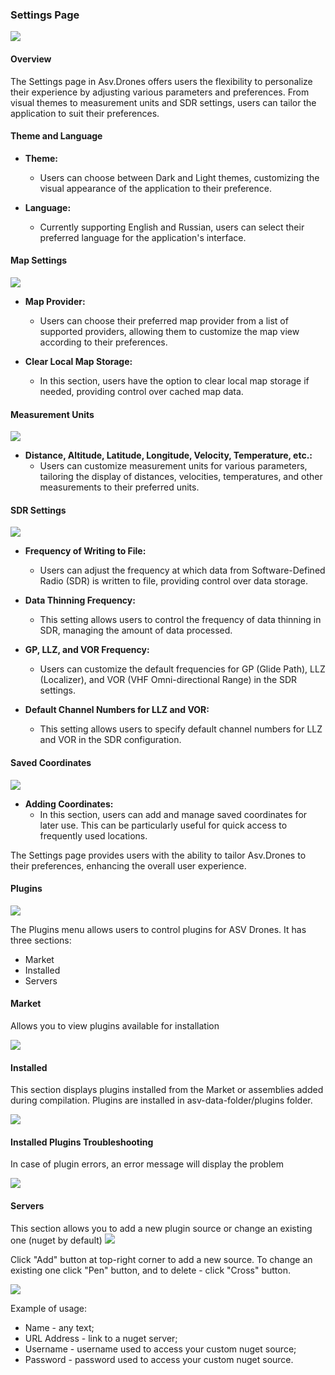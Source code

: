 ### Settings Page

![](images//settings-page-appearance-common.png)

#### Overview

The Settings page in Asv.Drones offers users the flexibility to personalize their experience by adjusting various parameters and preferences. From visual themes to measurement units and SDR settings, users can tailor the application to suit their preferences.

#### Theme and Language

- **Theme:**
  - Users can choose between Dark and Light themes, customizing the visual appearance of the application to their preference.

- **Language:**
  - Currently supporting English and Russian, users can select their preferred language for the application's interface.

#### Map Settings

![](images//settings-page-map-settings.png)

- **Map Provider:**
  - Users can choose their preferred map provider from a list of supported providers, allowing them to customize the map view according to their preferences.

- **Clear Local Map Storage:**
  - In this section, users have the option to clear local map storage if needed, providing control over cached map data.

#### Measurement Units

![](images//settings-page-appearance-measurement-units.png)

- **Distance, Altitude, Latitude, Longitude, Velocity, Temperature, etc.:**
  - Users can customize measurement units for various parameters, tailoring the display of distances, velocities, temperatures, and other measurements to their preferred units.

#### SDR Settings

![](images//settings-page-sdr-settings.png)

- **Frequency of Writing to File:**
  - Users can adjust the frequency at which data from Software-Defined Radio (SDR) is written to file, providing control over data storage.

- **Data Thinning Frequency:**
  - This setting allows users to control the frequency of data thinning in SDR, managing the amount of data processed.

- **GP, LLZ, and VOR Frequency:**
  - Users can customize the default frequencies for GP (Glide Path), LLZ (Localizer), and VOR (VHF Omni-directional Range) in the SDR settings.

- **Default Channel Numbers for LLZ and VOR:**
  - This setting allows users to specify default channel numbers for LLZ and VOR in the SDR configuration.

#### Saved Coordinates

![](images//settings-page-saved-coordinates.png)

- **Adding Coordinates:**
  - In this section, users can add and manage saved coordinates for later use. This can be particularly useful for quick access to frequently used locations.

The Settings page provides users with the ability to tailor Asv.Drones to their preferences, enhancing the overall user experience.

#### Plugins

![](images//settings-plugin-common.png)

The Plugins menu allows users to control plugins for ASV Drones. It has three sections:
- Market
- Installed
- Servers

#### Market
Allows you to view plugins available for installation

![](images//settings-page-plugins-market.png)

#### Installed
This section displays plugins installed from the Market or assemblies added during compilation. Plugins are installed in asv-data-folder/plugins folder.

![](images//settings-page-plugins-installed.png)

#### Installed Plugins Troubleshooting 

In case of plugin errors, an error message will display the problem

![](images//settings-page-plugins-installed-error.png)

#### Servers
This section allows you to add a new plugin source or change an existing one (nuget by default)
![](images//settings-page-plugins-server.png)

Click "Add" button at top-right corner to add a new source. To change an existing one click "Pen" button, and to delete - click "Cross" button.

![](images//settings-page-plugins-server-add.png)

Example of usage:
- Name - any text;
- URL Address - link to a nuget server;
- Username - username used to access your custom nuget source;
- Password - password used to access your custom nuget source.



